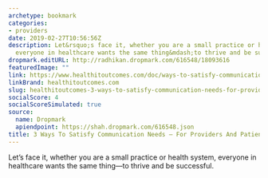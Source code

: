 ```yaml
---
archetype: bookmark
categories:
- providers
date: 2019-02-27T10:56:56Z
description: Let&rsquo;s face it, whether you are a small practice or health system,
  everyone in healthcare wants the same thing&mdash;to thrive and be successful.
dropmark.editURL: http://radhikan.dropmark.com/616548/18093616
featuredImage: ""
link: https://www.healthitoutcomes.com/doc/ways-to-satisfy-communication-needs-for-providers-and-patients-0001
linkBrand: healthitoutcomes.com
slug: healthitoutcomes-3-ways-to-satisfy-communication-needs-for-providers-and-patients
socialScore: 4
socialScoreSimulated: true
source:
  name: Dropmark
  apiendpoint: https://shah.dropmark.com/616548.json
title: 3 Ways To Satisfy Communication Needs — For Providers And Patients
---
```

Let&rsquo;s face it, whether you are a small practice or health system, everyone in healthcare wants the same thing&mdash;to thrive and be successful.
